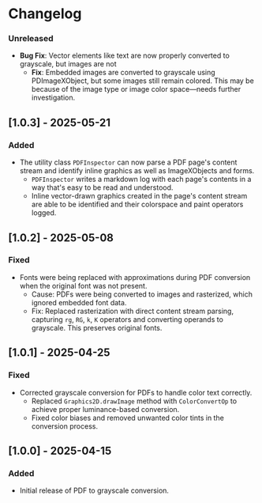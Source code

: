 # Changelog

### Unreleased
- **Bug Fix**: Vector elements like text are now properly converted to grayscale, but images are not
  - **Fix**: Embedded images are converted to grayscale using PDImageXObject, but some images still remain colored.
    This may be because of the image type or image color space—needs further investigation.

## [1.0.3] - 2025-05-21
### Added
- The utility class `PDFInspector` can now parse a PDF page's content stream and identify inline graphics as well as ImageXObjects and forms.
  - `PDFInspector` writes a markdown log with each page's contents in a way that's easy to be read and understood.
  - Inline vector-drawn graphics created in the page's content stream are able to be identified and their colorspace and paint operators logged.
## [1.0.2] - 2025-05-08
### Fixed
- Fonts were being replaced with approximations during PDF conversion when the original font was not present.
  - Cause: PDFs were being converted to images and rasterized, which ignored embedded font data.
  - Fix: Replaced rasterization with direct content stream parsing, capturing `rg`, `RG`, `k`, `K` operators and converting operands to grayscale. This preserves original fonts.

## [1.0.1] - 2025-04-25
### Fixed
- Corrected grayscale conversion for PDFs to handle color text correctly.
  - Replaced `Graphics2D.drawImage` method with `ColorConvertOp` to achieve proper luminance-based conversion.
  - Fixed color biases and removed unwanted color tints in the conversion process.

## [1.0.0] - 2025-04-15
### Added
- Initial release of PDF to grayscale conversion.
